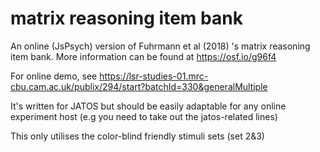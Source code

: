 # matrix reasoning item bank
An online (JsPsych) version of Fuhrmann et al (2018) 's matrix reasoning item bank. More information can be found at https://osf.io/g96f4

For online demo, see https://lsr-studies-01.mrc-cbu.cam.ac.uk/publix/294/start?batchId=330&generalMultiple

It's written for JATOS but should be easily adaptable for any online experiment host (e.g you need to take out the jatos-related lines)

This only utilises the color-blind friendly stimuli sets (set 2&3)
